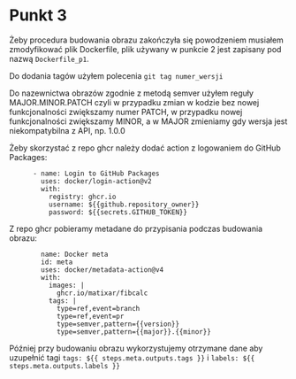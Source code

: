 # Punkt 3
Żeby procedura budowania obrazu zakończyła się powodzeniem musiałem zmodyfikować plik Dockerfile, plik używany w punkcie 2 jest zapisany pod nazwą ```Dockerfile_p1```.

Do dodania tagów użyłem polecenia ```git tag numer_wersji```

Do nazewnictwa obrazów zgodnie z metodą semver użyłem reguły MAJOR.MINOR.PATCH czyli w przypadku zmian w kodzie bez nowej funkcjonalności zwiększamy numer PATCH,
w przypadku nowej funkcjonalności zwiększamy MINOR, a w MAJOR zmieniamy gdy wersja jest niekompatybilna z API, 
np. 1.0.0

Żeby skorzystać z repo ghcr należy dodać action z logowaniem do GitHub Packages:
```
      - name: Login to GitHub Packages
        uses: docker/login-action@v2
        with:
          registry: ghcr.io
          username: ${{github.repository_owner}}
          password: ${{secrets.GITHUB_TOKEN}}
```

Z repo ghcr pobieramy metadane do przypisania podczas budowania obrazu:
```
        name: Docker meta
        id: meta
        uses: docker/metadata-action@v4
        with:
          images: |
            ghcr.io/matixar/fibcalc
          tags: |
            type=ref,event=branch
            type=ref,event=pr
            type=semver,pattern={{version}}
            type=semver,pattern={{major}}.{{minor}}
```

Później przy budowaniu obrazu wykorzystujemy otrzymane dane aby uzupełnić tagi ```tags: ${{ steps.meta.outputs.tags }}``` i ```labels: ${{ steps.meta.outputs.labels }}```

